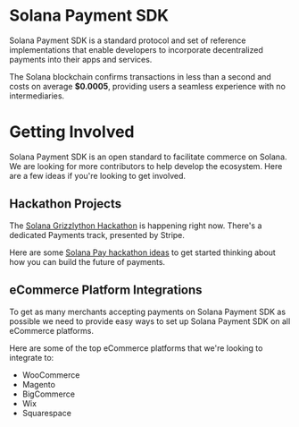 # Solana Payment SDK

Solana Payment SDK is a standard protocol and set of reference implementations that enable developers to incorporate decentralized payments into their apps and services.

The Solana blockchain confirms transactions in less than a second and costs on average **$0.0005**, providing users a seamless experience with no intermediaries.

# Getting Involved
Solana Payment SDK is an open standard to facilitate commerce on Solana. We are looking for more contributors to help develop the ecosystem. Here are a few ideas if you're looking to get involved.

## Hackathon Projects
The [Solana Grizzlython Hackathon](https://solana.com/grizzlython) is happening right now. There's a dedicated Payments track, presented by Stripe.

Here are some [Solana Pay hackathon ideas](https://www.figma.com/community/file/1070574785723157359) to get started thinking about how you can build the future of payments.

## eCommerce Platform Integrations
To get as many merchants accepting payments on Solana Payment SDK as possible we need to provide easy ways to set up Solana Payment SDK on all eCommerce platforms.

Here are some of the top eCommerce platforms that we're looking to integrate to:

- WooCommerce
- Magento
- BigCommerce
- Wix
- Squarespace